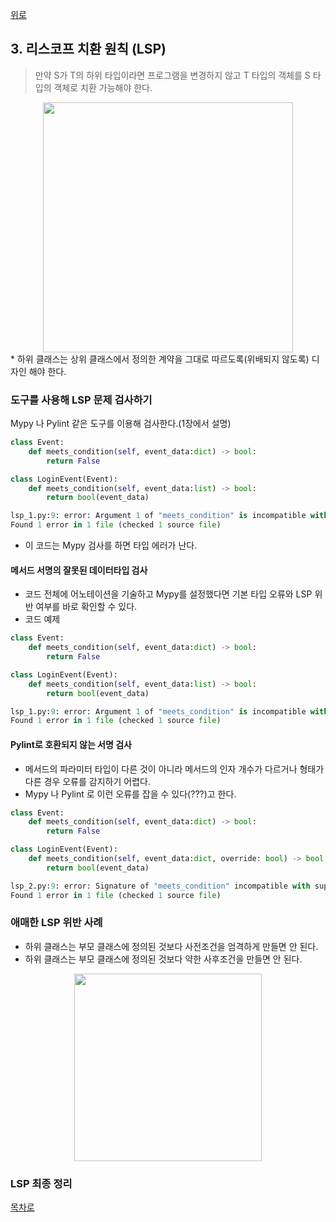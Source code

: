 [위로](./summary.md)


## 3. 리스코프 치환 원칙 (LSP)

> 만약 S가 T의 하위 타입이라면 프로그램을 변경하지 않고 T 타입의 객체를 S 타입의 객체로 치환 가능해야 한다.

<div style="text-align:center;">
<img src="https://github.com/jongwon/python-cleancode/raw/master/ch4/images/3_lsp_1.png" width="400"/>
</div>
* 하위 클래스는 상위 클래스에서 정의한 계약을 그대로 따르도록(위배되지 않도록) 디자인 해야 한다.

### 도구를 사용해 LSP 문제 검사하기

Mypy 나 Pylint 같은 도구를 이용해 검사한다.(1장에서 설명)

``` python
class Event:
    def meets_condition(self, event_data:dict) -> bool:
        return False

class LoginEvent(Event):
    def meets_condition(self, event_data:list) -> bool:
        return bool(event_data)

lsp_1.py:9: error: Argument 1 of "meets_condition" is incompatible with supertype "Event"; supertype defines the argument type as "Dict[Any, Any]"
Found 1 error in 1 file (checked 1 source file)

```

* 이 코드는 Mypy 검사를 하면 타입 에러가 난다.

#### 메서드 서명의 잘못된 데이터타입 검사

* 코드 전체에 어노테이션을 기술하고 Mypy를 설정했다면 기본 타입 오류와 LSP 위반 여부를 바로 확인할 수 있다.
* 코드 예제

``` python
class Event:
    def meets_condition(self, event_data:dict) -> bool:
        return False

class LoginEvent(Event):
    def meets_condition(self, event_data:list) -> bool:
        return bool(event_data)

lsp_1.py:9: error: Argument 1 of "meets_condition" is incompatible with supertype "Event"; supertype defines the argument type as "Dict[Any, Any]"
Found 1 error in 1 file (checked 1 source file)

```

#### Pylint로 호환되지 않는 서명 검사

* 메서드의 파라미터 타입이 다른 것이 아니라 메서드의 인자 개수가 다르거나 형태가 다른 경우 오류를 감지하기 어렵다.
* Mypy 나 Pylint 로 이런 오류를 잡을 수 있다(???)고 한다.

``` python
class Event:
    def meets_condition(self, event_data:dict) -> bool:
        return False

class LoginEvent(Event):
    def meets_condition(self, event_data:dict, override: bool) -> bool:
        return bool(event_data)

lsp_2.py:9: error: Signature of "meets_condition" incompatible with supertype "Event"
Found 1 error in 1 file (checked 1 source file)
```

### 애매한 LSP 위반 사례

* 하위 클래스는 부모 클래스에 정의된 것보다 사전조건을 엄격하게 만들면 안 된다.
* 하위 클래스는 부모 클래스에 정의된 것보다 약한 사후조건을 만들면 안 된다.

<div style="text-align:center;">
<img src="https://github.com/jongwon/python-cleancode/raw/master/ch4/images/3_lsp_2.png" width="300"/>
</div>

### LSP 최종 정리


[목차로](./summary.md)